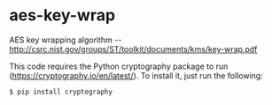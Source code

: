 # aes-key-wrap
AES key wrapping algorithm -- http://csrc.nist.gov/groups/ST/toolkit/documents/kms/key-wrap.pdf

This code requires the Python cryptography package to run (https://cryptography.io/en/latest/). To install it, just run the following:

```
$ pip install cryptography
```
